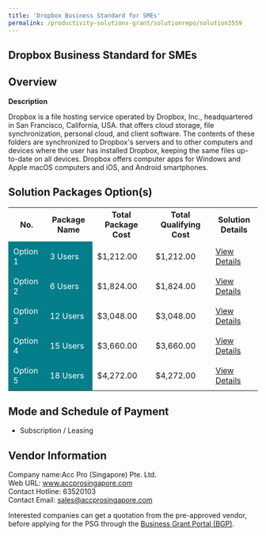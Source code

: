```yaml
---
title: 'Dropbox Business Standard for SMEs'
permalink: /productivity-solutions-grant/solutionrepo/solution3559
---
```


## Dropbox Business Standard for SMEs

## Overview

**Description**

Dropbox is a file hosting service operated by Dropbox, Inc., headquartered in San Francisco, California, USA. that offers cloud storage, file synchronization, personal cloud, and client software. The contents of these folders are synchronized to Dropbox's servers and to other computers and devices where the user has installed Dropbox, keeping the same files up-to-date on all devices. Dropbox offers computer apps for Windows and Apple macOS computers and iOS, and Android smartphones.

## Solution Packages Option(s)

<table>
<tr>
<th><b>No.</b></th>
<th><b>Package Name</b></th>
<th><b>Total Package Cost</b></th>
<th><b>Total Qualifying Cost</b></th>
<th><b>Solution Details</b></th>
</tr>
<tr>
<td style='padding: 10px; background-color: #037E8A; color: #FFFFFF;'>Option 1</td>
<td style='padding: 10px; background-color: #037E8A; color: #FFFFFF;'>3 Users</td>
<td style='padding: 10px;'>$1,212.00</td>
<td style='padding: 10px;'>$1,212.00</td>
<td style='padding: 10px;'><a href='https://www.gobusiness.gov.sg/images/psg/Acc_Pro_Desensitised_Annex_3_Part_1.pdf' target='_blank'>View Details</a></td>
</tr>
<tr>
<td style='padding: 10px; background-color: #037E8A; color: #FFFFFF;'>Option 2</td>
<td style='padding: 10px; background-color: #037E8A; color: #FFFFFF;'>6 Users</td>
<td style='padding: 10px;'>$1,824.00</td>
<td style='padding: 10px;'>$1,824.00</td>
<td style='padding: 10px;'><a href='https://www.gobusiness.gov.sg/images/psg/Acc_Pro_Desensitised_Annex_3_Part_2.pdf' target='_blank'>View Details</a></td>
</tr>
<tr>
<td style='padding: 10px; background-color: #037E8A; color: #FFFFFF;'>Option 3</td>
<td style='padding: 10px; background-color: #037E8A; color: #FFFFFF;'>12 Users</td>
<td style='padding: 10px;'>$3,048.00</td>
<td style='padding: 10px;'>$3,048.00</td>
<td style='padding: 10px;'><a href='https://www.gobusiness.gov.sg/images/psg/Acc_Pro_Desensitised_Annex_3_Part_3.pdf' target='_blank'>View Details</a></td>
</tr>
<tr>
<td style='padding: 10px; background-color: #037E8A; color: #FFFFFF;'>Option 4</td>
<td style='padding: 10px; background-color: #037E8A; color: #FFFFFF;'>15 Users</td>
<td style='padding: 10px;'>$3,660.00</td>
<td style='padding: 10px;'>$3,660.00</td>
<td style='padding: 10px;'><a href='https://www.gobusiness.gov.sg/images/psg/Acc_Pro_Desensitised_Annex_3_Part_4.pdf' target='_blank'>View Details</a></td>
</tr>
<tr>
<td style='padding: 10px; background-color: #037E8A; color: #FFFFFF;'>Option 5</td>
<td style='padding: 10px; background-color: #037E8A; color: #FFFFFF;'>18 Users</td>
<td style='padding: 10px;'>$4,272.00</td>
<td style='padding: 10px;'>$4,272.00</td>
<td style='padding: 10px;'><a href='https://www.gobusiness.gov.sg/images/psg/Acc_Pro_Desensitised_Annex_3_Part_5.pdf' target='_blank'>View Details</a></td>
</tr>
</table>

## Mode and Schedule of Payment

 - Subscription / Leasing

## Vendor Information

 Company name:Acc Pro (Singapore) Pte. Ltd.<br>Web URL: www.accprosingapore.com <br>Contact Hotline: 63520103 <br>Contact Email: sales@accprosingapore.com 

Interested companies can get a quotation from the pre-approved vendor, before applying for the PSG through the <a href='https://www.businessgrants.gov.sg/' target='_blank' rel='noopener'>Business Grant Portal (BGP)</a>.

<script src="/jquery/resize-tables.js"></script>
